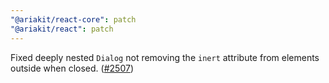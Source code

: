 ```yaml
---
"@ariakit/react-core": patch
"@ariakit/react": patch
---
```


Fixed deeply nested `Dialog` not removing the `inert` attribute from elements outside when closed. ([#2507](https://github.com/ariakit/ariakit/pull/2507))
